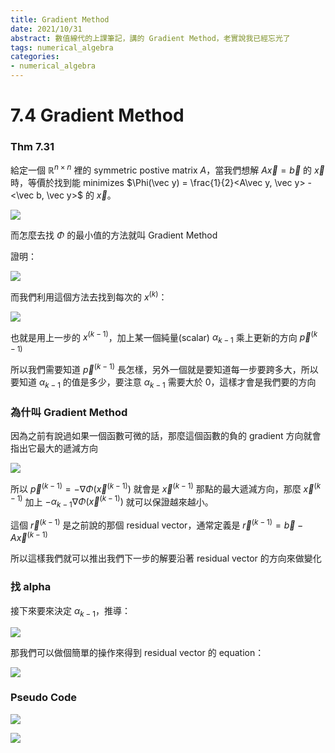 ```yaml
---
title: Gradient Method
date: 2021/10/31
abstract: 數值線代的上課筆記，講的 Gradient Method，老實說我已經忘光了
tags: numerical_algebra
categories:
- numerical_algebra
---
```


# 7.4 Gradient Method

### Thm 7.31

給定一個 $\mathbb{R}^{n\times n}$ 裡的 symmetric postive matrix $A$，當我們想解 $A\vec x = \vec b$ 的 $\vec x$ 時，等價於找到能 minimizes $\Phi(\vec y) = \frac{1}{2}<A\vec y, \vec y> - <\vec b, \vec y>$ 的 $\vec x$。

![](https://i.imgur.com/LOtZmeO.png)

而怎麼去找 $\Phi$ 的最小值的方法就叫 Gradient Method

證明：

![](https://i.imgur.com/fv2zm9E.jpg)

而我們利用這個方法去找到每次的 $x^{(k)}$：

![](https://i.imgur.com/ArIx2fZ.jpg)


也就是用上一步的 $x^{(k-1)}$，加上某一個純量(scalar) $\alpha_{k-1}$ 乘上更新的方向 $\vec p^{(k-1)}$

所以我們需要知道 $\vec p^{(k-1)}$ 長怎樣，另外一個就是要知道每一步要跨多大，所以要知道 $\alpha_{k-1}$ 的值是多少，要注意 $\alpha_{k-1}$ 需要大於 0，這樣才會是我們要的方向



### 為什叫 Gradient Method

因為之前有說過如果一個函數可微的話，那麼這個函數的負的 gradient 方向就會指出它最大的遞減方向

![](https://i.imgur.com/MRoyptk.png)

所以 $\vec p^{(k-1)} = -\nabla\Phi(\vec x^{(k-1)})$ 就會是 $\vec x^{(k-1)}$ 那點的最大遞減方向，那麼 $\vec x^{(k-1)}$ 加上 $-\alpha_{k-1}\nabla\Phi(\vec x^{(k-1)})$ 就可以保證越來越小。

這個 $\vec r^{(k-1)}$ 是之前說的那個 residual vector，通常定義是 $\vec r^{(k-1)} = \vec b - A\vec x^{(k-1)}$

所以這樣我們就可以推出我們下一步的解要沿著 residual vector 的方向來做變化

### 找 alpha

接下來要來決定 $\alpha_{k-1}$，推導：

![](https://i.imgur.com/4pWvkzw.jpg)

那我們可以做個簡單的操作來得到 residual vector 的 equation：

![](https://i.imgur.com/kidFBQX.png)

### Pseudo Code

![](https://i.imgur.com/VNSDzVh.png)

![](https://i.imgur.com/zu4TmmL.jpg)